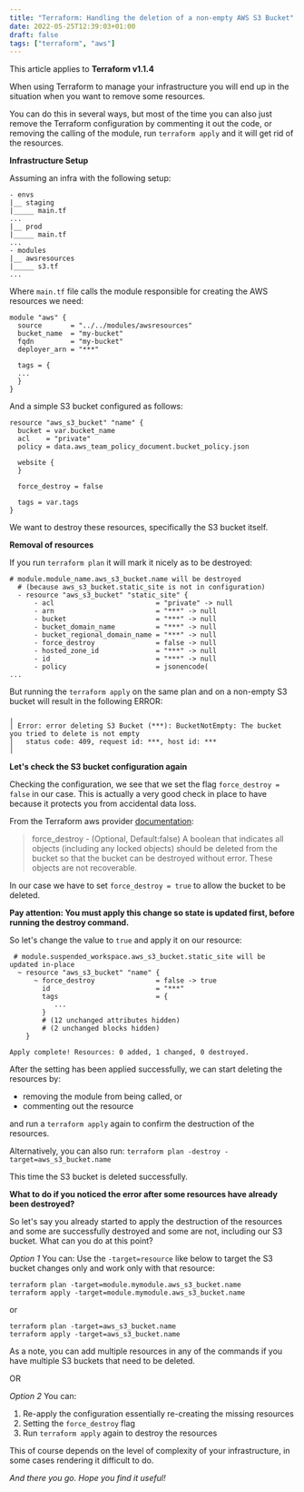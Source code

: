 ```yaml
---
title: "Terraform: Handling the deletion of a non-empty AWS S3 Bucket"
date: 2022-05-25T12:39:03+01:00
draft: false
tags: ["terraform", "aws"]
---
```

This article applies to **Terraform v1.1.4**

When using Terraform to manage your infrastructure you will end up in the situation when you want to remove some resources.

You can do this in several ways, but most of the time you can also just remove the Terraform configuration by commenting it out the code, or removing the calling of the module, run `terraform apply` and it will get rid of the resources.

**Infrastructure Setup**

Assuming an infra with the following setup:

```
- envs
|__ staging
|_____ main.tf
...
|__ prod
|_____ main.tf
...
- modules
|__ awsresources
|_____ s3.tf
...
```

Where `main.tf` file calls the module responsible for creating the AWS resources we need:

```hcl
module "aws" {
  source       = "../../modules/awsresources"
  bucket_name  = "my-bucket"
  fqdn         = "my-bucket"
  deployer_arn = "***"

  tags = {
  ...
  }
}
```

And a simple S3 bucket configured as follows:

```hcl
resource "aws_s3_bucket" "name" {
  bucket = var.bucket_name
  acl    = "private"
  policy = data.aws_team_policy_document.bucket_policy.json

  website {
  }

  force_destroy = false

  tags = var.tags
}
```

We want to destroy these resources, specifically the S3 bucket itself.

**Removal of resources**

If you run `terraform plan` it will mark it nicely as to be destroyed:
```console
# module.module_name.aws_s3_bucket.name will be destroyed
  # (because aws_s3_bucket.static_site is not in configuration)
  - resource "aws_s3_bucket" "static_site" {
      - acl                         = "private" -> null
      - arn                         = "***" -> null
      - bucket                      = "***" -> null
      - bucket_domain_name          = "***" -> null
      - bucket_regional_domain_name = "***" -> null
      - force_destroy               = false -> null
      - hosted_zone_id              = "***" -> null
      - id                          = "***" -> null
      - policy                      = jsonencode(
...
```

But running the `terraform apply` on the same plan and on a non-empty S3 bucket will result in the following ERROR:

```console
╷
│ Error: error deleting S3 Bucket (***): BucketNotEmpty: The bucket you tried to delete is not empty
│ 	status code: 409, request id: ***, host id: ***
│
```

**Let's check the S3 bucket configuration again**

Checking the configuration, we see that we set the flag  `force_destroy = false` in our case. This is actually a very good check in place to have because it protects you from accidental data loss.

From the Terraform aws provider [documentation](https://registry.terraform.io/providers/hashicorp/aws/latest/docs/resources/s3_bucket#force_destroy):

> force_destroy - (Optional, Default:false) A boolean that indicates all objects (including any locked objects) should be deleted from the bucket so that the bucket can be destroyed without error. These objects are not recoverable.

In our case we have to set `force_destroy = true` to allow the bucket to be deleted.

**Pay attention: You must apply this change so state is updated first, before running the destroy command.**

So let's change the value to `true` and apply it on our resource:
```console
 # module.suspended_workspace.aws_s3_bucket.static_site will be updated in-place
  ~ resource "aws_s3_bucket" "name" {
      ~ force_destroy               = false -> true
        id                          = "***"
        tags                        = {
           ...
        }
        # (12 unchanged attributes hidden)
        # (2 unchanged blocks hidden)
    }
```

```console
Apply complete! Resources: 0 added, 1 changed, 0 destroyed.
```

After the setting has been applied successfully, we can start deleting the resources by:
- removing the module from being called, or 
- commenting out the resource 

and run a `terraform apply` again to confirm the destruction of the resources.

Alternatively, you can also run:
`terraform plan -destroy -target=aws_s3_bucket.name`

This time the S3 bucket is deleted successfully.

**What to do if you noticed the error after some resources have already been destroyed?**

So let's say you already started to apply the destruction of the resources and some are successfully destroyed and some are not, including our S3 bucket. What can you do at this point?

_Option 1_ 
You can:
Use the `-target=resource` like below to target the S3 bucket changes only and work only with that resource:

```hcl
terraform plan -target=module.mymodule.aws_s3_bucket.name
terraform apply -target=module.mymodule.aws_s3_bucket.name
```
or

```hcl
terraform plan -target=aws_s3_bucket.name
terraform apply -target=aws_s3_bucket.name
```
As a note, you can add multiple resources in any of the commands if you have multiple S3 buckets that need to be deleted.

OR

_Option 2_ 
You can:
1. Re-apply the configuration essentially re-creating the missing resources
2. Setting the `force_destroy` flag
3. Run `terraform apply` again to destroy the resources

This of course depends on the level of complexity of your infrastructure, in some cases rendering it difficult to do.

_And there you go. Hope you find it useful!_

